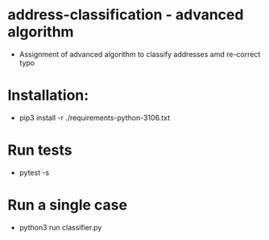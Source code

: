 # address-classification - advanced algorithm
- Assignment of advanced algorithm to classify addresses amd re-correct typo

# Installation:
- pip3 install -r ./requirements-python-3106.txt

# Run tests
- pytest -s

# Run a single case
- python3 run classifier.py
